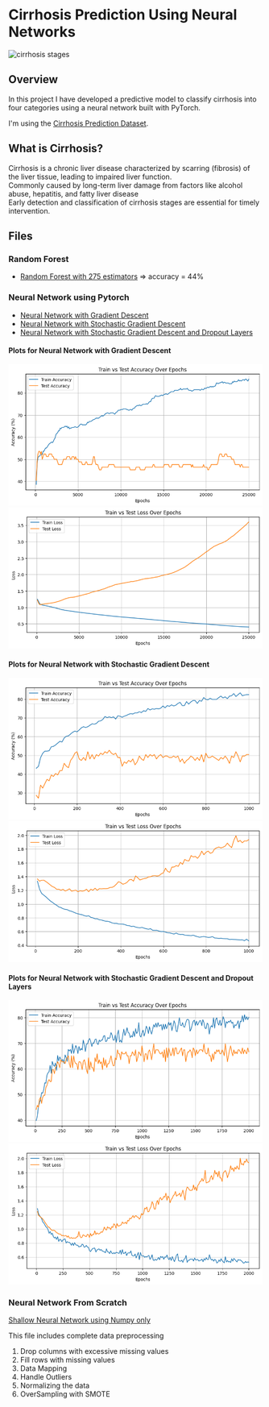 # Cirrhosis Prediction Using Neural Networks

<img src="https://www.startstemcells.com/wp-content/uploads/2024/07/liver-2.jpg" height="300" alt="cirrhosis stages">

## Overview

In this project I have developed a predictive model to classify cirrhosis into four
categories using a neural network built with PyTorch.

I'm using the [Cirrhosis Prediction Dataset](https://www.kaggle.com/datasets/fedesoriano/cirrhosis-prediction-dataset/data).

## What is Cirrhosis?

Cirrhosis is a chronic liver disease characterized by scarring (fibrosis) of the
liver tissue, leading to impaired liver function.  
Commonly caused by long-term liver damage from factors like alcohol abuse, hepatitis, and fatty liver disease  
Early detection and classification of cirrhosis stages are essential
for timely intervention.

## Files

### Random Forest

- [Random Forest with 275 estimators](./random_forest.ipynb)
=> accuracy = 44%

### Neural Network using Pytorch

- [Neural Network with Gradient Descent](./cirrhosis_prediction_pytorch_gd.ipynb)
- [Neural Network with Stochastic Gradient Descent](./cirrhosis_prediction_pytorch_batch_sgd.ipynb)
- [Neural Network with Stochastic Gradient Descent and Dropout Layers](./cirrhosis_prediction_pytorch_sgd_and_dropout.ipynb)

#### Plots for Neural Network with Gradient Descent

![Accuracy Plot](./readme_content/accuracy_1.png)
![Loss Plot](./readme_content/loss_1.png)

#### Plots for Neural Network with Stochastic Gradient Descent

![Accuracy Plot](./readme_content/accuracy_2.png)
![Loss Plot](./readme_content/loss_2.png)

#### Plots for Neural Network with Stochastic Gradient Descent and Dropout Layers

![Accuracy Plot](./readme_content/accuracy_3.png)
![Loss Plot](./readme_content/loss_3.png)

### Neural Network From Scratch

[Shallow Neural Network using Numpy only](./from_scratch_neural_network.ipynb)

This file includes complete data preprocessing

1. Drop columns with excessive missing values
2. Fill rows with missing values
3. Data Mapping
4. Handle Outliers
5. Normalizing the data
6. OverSampling with SMOTE
